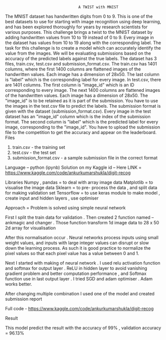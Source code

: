                                      A TWIST with MNIST

 
The MNIST dataset has handwritten digits from 0 to 9. This is one of the best datasets to use for starting with image recognition using deep learning, and has been explored thoroughly for years by research scientists for various purposes. This challenge brings a twist to the MNIST dataset by adding handwritten values from 10 to 19 instead of 0 to 9. Every image in the dataset has values from 10 to 19 along with the corresponding label. 
The task for this challenge is to create a model which can accurately identify the value from the images. We will be evaluating submissions based on the accuracy of the predicted labels against the true labels. 
The dataset has 3 files, train.csv, test.csv and submission_format.csv. 
The train.csv has 1401 columns, where the first 1400 columns are flattened images of the handwritten values. Each image has a dimension of 28x50. The last column is "label" which is the corresponding label for every image. 
In test.csv, there are 1401 columns. The first column is "image_id" which is an ID corresponding to every image. The next 1400 columns are flattened images of the handwritten values. Each image has a dimension of 28x50. The "image_id" is to be retained as it is part of the submission. You have to use the images in the test.csv file to predict the labels. 
The submission format is given with the dataset (submission_format.csv). Every image in the test dataset has an "image_id" column which is the index of the submission format. The second column is "label" which is the predicted label for every image, corresponding to the "image_id". You have to upload the submission file to the competition to get the accuracy and appear on the leaderboard. 
Files
1.	 train.csv - the training set
2.	test.csv - the test set
3.	submission_format.csv - a sample submission file in the correct format


Language – python (ipynb)
Solution on my Kaggle id – Here
LINK = https://www.kaggle.com/code/ankurkumarshukla/digit-recog

Libraries 
Numpy , pandas =  to deal with array image data 
Matplotlib = to visualise the image data 
Sklearn = to pre- process  the data , and split data for making validation set 
Tensorflow = to use keras module to make model , create input and hidden layers , use optimiser 


Approach = Problem is solved using simple neural network 

First I split the train data for validation . Then created 2 function named – ankmagic  and changer . Those function transform 1d image data to 28 x 50 2d array  for visualisation

After this normalisation occur . Neural networks process inputs using small weight values, and inputs with large integer values can disrupt or slow down the learning process. As such it is good practice to normalize the pixel values so that each pixel value has a value between 0 and 1.

Next I started with making of neural network . I used relu activation function and softmax for output layer . ReLU in hidden layer to avoid vanishing gradient problem and better computation performance , and Softmax function use in last output layer . I tried SGD and adam optimiser . Adam works better. 

After changing multiple combination I used one of the model and created submission report 

Full code - https://www.kaggle.com/code/ankurkumarshukla/digit-recog















Result 
 
This model predict the result with the accuracy of 99% , validation accuracy = 96.13%



